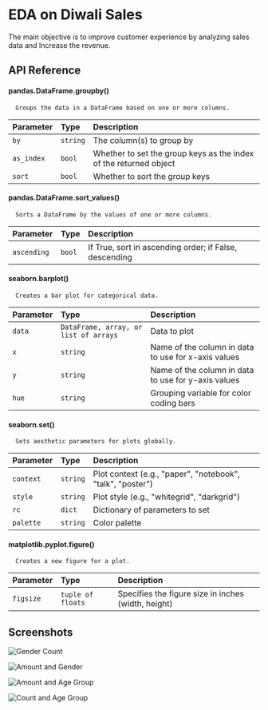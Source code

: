 
# EDA on Diwali Sales

The main objective is to improve customer experience by analyzing sales data and Increase the revenue.


## API Reference

#### pandas.DataFrame.groupby()

```http
  Groups the data in a DataFrame based on one or more columns.

```

| Parameter | Type     | Description                |
| :-------- | :------- | :------------------------- |
| `by` | `string` | The column(s) to group by |
| `as_index` | `bool` | Whether to set the group keys as the index of the returned object |
| `sort` | `bool` | Whether to sort the group keys |

#### pandas.DataFrame.sort_values()

```http
  Sorts a DataFrame by the values of one or more columns.
```

| Parameter | Type     | Description                       |
| :-------- | :------- | :-------------------------------- |
| `ascending`      | `bool` | If True, sort in ascending order; if False, descending |

#### seaborn.barplot()

```http
  Creates a bar plot for categorical data.
```

| Parameter | Type     | Description                       |
| :-------- | :------- | :-------------------------------- |
| `data`      | `DataFrame, array, or list of arrays` | Data to plot |
| `x`      | `string` |  Name of the column in data to use for x-axis values |
| `y`      | `string` | Name of the column in data to use for y-axis values |
| `hue`      | `string` |Grouping variable for color coding bars |


#### seaborn.set()

```http
  Sets aesthetic parameters for plots globally.
```

| Parameter | Type     | Description                       |
| :-------- | :------- | :-------------------------------- |
| `context`      | `string` | Plot context (e.g., "paper", "notebook", "talk", "poster") |
| `style`      | `string` | Plot style (e.g., "whitegrid", "darkgrid") |
| `rc`      | `dict` | Dictionary of parameters to set |
| `palette`      | `string` | Color palette |

#### matplotlib.pyplot.figure()

```http
  Creates a new figure for a plot.
```

| Parameter | Type     | Description                       |
| :-------- | :------- | :-------------------------------- |
| `figsize`      | `tuple of floats` | Specifies the figure size in inches (width, height) |




## Screenshots

![Gender Count](https://1drv.ms/i/c/4fd9d806fd63a142/EZShzlLWh0hPh5ZA4LtdlB0BTFtXrmRzpFbjzXb86yn5yA?e=uzUNm3)

![Amount and Gender](https://1drv.ms/i/c/4fd9d806fd63a142/EaKr-YTKketMj2LME6GTg_cBIVwCTiwJ3CTShRsXy43Kzw?e=0Nd2rO)

![Amount and Age Group](https://1drv.ms/i/c/4fd9d806fd63a142/EZShzlLWh0hPh5ZA4LtdlB0BTFtXrmRzpFbjzXb86yn5yA?e=uzUNm3)

![Count and Age Group](https://1drv.ms/i/c/4fd9d806fd63a142/EZShzlLWh0hPh5ZA4LtdlB0BTFtXrmRzpFbjzXb86yn5yA?e=uzUNm3)


